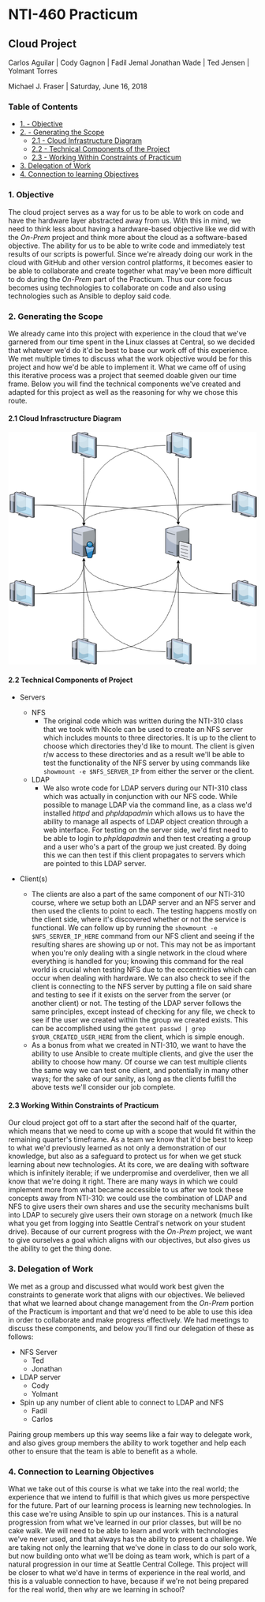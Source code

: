 # NTI-460 Practicum
## Cloud Project

Carlos Aguilar | Cody Gagnon | Fadil Jemal
Jonathan Wade | Ted Jensen | Yolmant Torres

Michael J. Fraser |
Saturday, June 16, 2018

### Table of Contents
<!-- toc -->
- [1. - Objective](#1-objective)
- [2. - Generating the Scope](#2-generating-the-scope)
  * [2.1 - Cloud Infrastructure Diagram](https://github.com/codycodes/SCC_NTI460/blob/master/ansible_cloud_project/final/ldap_nfs_cloud_diagram.png)
  * [2.2 - Technical Components of the Project](#21-technical-components-of-the-project)
  * [2.3 - Working Within Constraints of Practicum](#22-working-within-constraints-of-practicum)
- [3. Delegation of Work](#3-delegation-of-work)
- [4. Connection to learning Objectives](#4-connection-to-learning-objectives)


### 1. Objective

The cloud project serves as a way for us to be able to work on code and have the hardware layer abstracted away from us. With this in mind, we need to think less about having a hardware-based objective like we did with the _On-Prem_ project and think more about the cloud as a software-based objective. The ability for us to be able to write code and immediately test results of our scripts is powerful. Since we're already doing our work in the cloud with GitHub and other version control platforms, it becomes easier to be able to collaborate and create together what may've been more difficult to do during the _On-Prem_ part of the Practicum. Thus our core focus becomes using technologies to collaborate on code and also using technologies such as Ansible to deploy said code.


### 2. Generating the Scope

We already came into this project with experience in the cloud that we've garnered from our time spent in the Linux classes at Central, so we decided that whatever we'd do it'd be best to base our work off of this experience. We met multiple times to discuss what the work objective would be for this project and how we'd be able to implement it. What we came off of using this iterative process was a project that seemed doable given our time frame. Below you will find the technical components we've created and adapted for this project as well as the reasoning for why we chose this route.

#### 2.1 Cloud Infrasctructure Diagram

<p align="center">
  <img src="https://github.com/codycodes/SCC_NTI460/raw/master/ansible_cloud_project/final/ldap_nfs_cloud_diagram.png" alt="Ansible GCE Cloud Infrastructure Diagram LDAP NFS Clients" />
</p>


#### 2.2 Technical Components of Project



* Servers
  * NFS
    * The original code which was written during the NTI-310 class that we took with Nicole can be used to create an NFS server which includes mounts to three directories. It is up to the client to choose which directories they'd like to mount. The client is given r/w access to these directories and as a result we'll be able to test the functionality of the NFS server by using commands like `showmount -e $NFS_SERVER_IP` from either the server or the client.
  * LDAP
    * We also wrote code for LDAP servers during our NTI-310 class which was actually in conjunction with our NFS code. While possible to manage LDAP via the command line, as a class we'd installed _httpd_ and _phpldapadmin_ which allows us to have the ability to manage all aspects of LDAP object creation through a web interface. For testing on the server side, we'd first need to be able to login to _phpldapadmin_ and then test creating a group and a user who's a part of the group we just created. By doing this we can then test if this client propagates to servers which are pointed to this LDAP server.

* Client(s)
  * The clients are also a part of the same component of our NTI-310 course, where we setup both an LDAP server and an NFS server and then used the clients to point to each. The testing happens mostly on the client side, where it's discovered whether or not the service is functional. We can follow up by running the `showmount -e $NFS_SERVER_IP_HERE` command from our NFS client and seeing if the resulting shares are showing up or not. This may not be as important when you're only dealing with a single network in the cloud where everything is handled for you; knowing this command for the real world is crucial when testing NFS due to the eccentricities which can occur when dealing with hardware. We can also check to see if the client is connecting to the NFS server by putting a file on said share and testing to see if it exists on the server from the server (or another client) or not. The testing of the LDAP server follows the same principles, except instead of checking for any file, we check to see if the user we created within the group we created exists. This can be accomplished using the `getent passwd | grep $YOUR_CREATED_USER_HERE` from the client, which is simple enough.
  * As a bonus from what we created in NTI-310, we want to have the ability to use Ansible to create multiple clients, and give the user the ability to choose how many. Of course we can test multiple clients the same way we can test one client, and potentially in many other ways; for the sake of our sanity, as long as the clients fulfill the above tests we'll consider our job complete.


#### 2.3 Working Within Constraints of Practicum

Our cloud project got off to a start after the second half of the quarter, which means that we need to come up with a scope that would fit within the remaining quarter's timeframe. As a team we know that it'd be best to keep to what we'd previously learned as not only a demonstration of our knowledge, but also as a safeguard to protect us for when we get stuck learning about new technologies. At its core, we are dealing with software which is infinitely iterable; if we underpromise and overdeliver, then we all know that we're doing it right. There are many ways in which we could implement more from what became accessible to us after we took these concepts away from NTI-310: we could use the combination of LDAP and NFS to give users their own shares and use the security mechanisms built into LDAP to securely give users their own storage on a network (much like what you get from logging into Seattle Central's network on your student drive). Because of our current progress with the _On-Prem_ project, we want to give ourselves a goal which aligns with our objectives, but also gives us the ability to get the thing done.


### 3. Delegation of Work

We met as a group and discussed what would work best given the constraints to generate work that aligns with our objectives. We believed that what we learned about change management from the _On-Prem_ portion of the Practicum is important and that we'd need to be able to use this idea in order to collaborate and make progress effectively. We had meetings to discuss these components, and below you'll find our delegation of these as follows:

* NFS Server
  * Ted
  * Jonathan
* LDAP server
  * Cody
  * Yolmant
* Spin up any number of client able to connect to LDAP and NFS
  * Fadil
  * Carlos

Pairing group members up this way seems like a fair way to delegate work, and also gives group members the ability to work together and help each other to ensure that the team is able to benefit as a whole.

### 4. Connection to Learning Objectives

What we take out of this course is what we take into the real world; the experience that we intend to fulfill is that which gives us more perspective for the future. Part of our learning process is learning new technologies. In this case we're using Ansible to spin up our instances. This is a natural progression from what we've learned in our prior classes, but will be no cake walk. We will need to be able to learn and work with technologies we've never used, and that always has the ability to present a challenge. We are taking not only the learning that we've done in class to do our solo work, but now building onto what we'll be doing as team work, which is part of a natural progression in our time at Seattle Central College. This project will be closer to what we'd have in terms of experience in the real world, and this is a valuable connection to have, because if we're not being prepared for the real world, then why are we learning in school?

